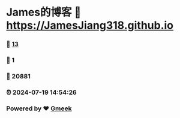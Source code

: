 # James的博客 :link: https://JamesJiang318.github.io 
### :page_facing_up: [13](https://JamesJiang318.github.io/tag.html) 
### :speech_balloon: 1 
### :hibiscus: 20881 
### :alarm_clock: 2024-07-19 14:54:26 
### Powered by :heart: [Gmeek](https://github.com/Meekdai/Gmeek)
